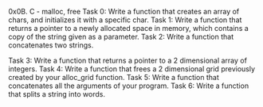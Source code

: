 0x0B. C - malloc, free
Task 0: Write a function that creates an array of chars, and initializes it with a specific char.
Task 1: Write a function that returns a pointer to a newly allocated space in memory, which contains a copy of the string given as a parameter.
Task 2: Write a function that concatenates two strings.


Task 3: Write a function that returns a pointer to a 2 dimensional array of integers.
Task 4: Write a function that frees a 2 dimensional grid previously created by your alloc_grid function.
Task 5: Write a function that concatenates all the arguments of your program.
Task 6: Write a function that splits a string into words.
